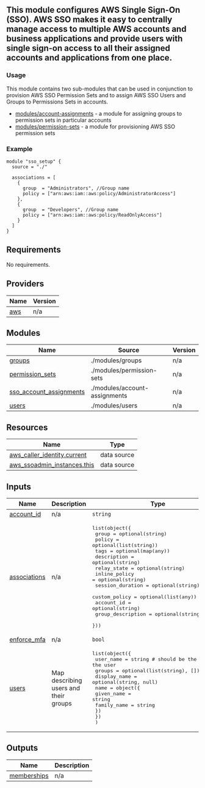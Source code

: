 ## This module configures AWS Single Sign-On (SSO). AWS SSO makes it easy to centrally manage access to multiple AWS accounts and business applications and provide users with single sign-on access to all their assigned accounts and applications from one place.

### Usage

This module contains two sub-modules that can be used in conjunction to provision AWS SSO Permission Sets and to
assign AWS SSO Users and Groups to Permissions Sets in accounts.

- [modules/account-assignments](/modules/account-assignments) - a module for assigning groups to permission
sets in particular accounts
- [modules/permission-sets](/modules/permission-sets) - a module for provisioning AWS SSO permission sets

### Example

```hcl
module "sso_setup" {
  source = "./"

  associations = [
    {
      group  = "Administrators", //Group name
      policy = ["arn:aws:iam::aws:policy/AdministratorAccess"]
    },
    {
      group  = "Developers", //Group name
      policy = ["arn:aws:iam::aws:policy/ReadOnlyAccess"]
    }
  ]
}
```
<!-- BEGINNING OF PRE-COMMIT-TERRAFORM DOCS HOOK -->
## Requirements

No requirements.

## Providers

| Name | Version |
|------|---------|
| <a name="provider_aws"></a> [aws](#provider\_aws) | n/a |

## Modules

| Name | Source | Version |
|------|--------|---------|
| <a name="module_groups"></a> [groups](#module\_groups) | ./modules/groups | n/a |
| <a name="module_permission_sets"></a> [permission\_sets](#module\_permission\_sets) | ./modules/permission-sets | n/a |
| <a name="module_sso_account_assignments"></a> [sso\_account\_assignments](#module\_sso\_account\_assignments) | ./modules/account-assignments | n/a |
| <a name="module_users"></a> [users](#module\_users) | ./modules/users | n/a |

## Resources

| Name | Type |
|------|------|
| [aws_caller_identity.current](https://registry.terraform.io/providers/hashicorp/aws/latest/docs/data-sources/caller_identity) | data source |
| [aws_ssoadmin_instances.this](https://registry.terraform.io/providers/hashicorp/aws/latest/docs/data-sources/ssoadmin_instances) | data source |

## Inputs

| Name | Description | Type | Default | Required |
|------|-------------|------|---------|:--------:|
| <a name="input_account_id"></a> [account\_id](#input\_account\_id) | n/a | `string` | `""` | no |
| <a name="input_associations"></a> [associations](#input\_associations) | n/a | <pre>list(object({<br/>    group             = optional(string)<br/>    policy            = optional(list(string))<br/>    tags              = optional(map(any))<br/>    description       = optional(string)<br/>    relay_state       = optional(string)<br/>    inline_policy     = optional(string)<br/>    session_duration  = optional(string)<br/>    custom_policy     = optional(list(any))<br/>    account_id        = optional(string)<br/>    group_description = optional(string)<br/>  }))</pre> | n/a | yes |
| <a name="input_enforce_mfa"></a> [enforce\_mfa](#input\_enforce\_mfa) | n/a | `bool` | `true` | no |
| <a name="input_users"></a> [users](#input\_users) | Map describing users and their groups | <pre>list(object({<br/>    user_name    = string # should be the email of the user<br/>    groups       = optional(list(string), [])<br/>    display_name = optional(string, null)<br/>    name = object({<br/>      given_name  = string<br/>      family_name = string<br/>    })<br/>    })<br/>  )</pre> | `[]` | no |

## Outputs

| Name | Description |
|------|-------------|
| <a name="output_memberships"></a> [memberships](#output\_memberships) | n/a |
<!-- END OF PRE-COMMIT-TERRAFORM DOCS HOOK -->
